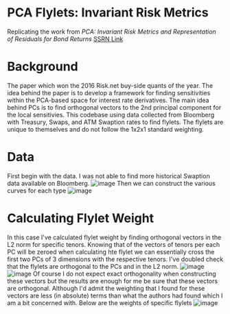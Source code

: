 # PCA Flylets: Invariant Risk Metrics
Replicating the work from *PCA: Invariant Risk Metrics and Representation of Residuals for Bond Returns* [SSRN Link](https://papers.ssrn.com/sol3/papers.cfm?abstract_id=2777026)

# Background
The paper which won the 2016 Risk.net buy-side quants of the year. The idea behind the paper is to develop a framework for finding sensitivities within the PCA-based space for interest rate derivatives. The main idea behind PCs is to find orthogonal vectors to the 2nd principal component for the local sensitivies. This codebase using data collected from Bloomberg with Treasury, Swaps, and ATM Swaption rates to find flylets. The flylets are unique to themselves and do not follow the 1x2x1 standard weighting. 

# Data
First begin with the data. I was not able to find more historical Swaption data available on Bloomberg. 
![image](https://github.com/diegodalvarez/PCAFlylet/assets/48641554/f7d81cf3-8492-4c88-8018-21c15bfa2ecb)
Then we can construct the various curves for each type 
![image](https://github.com/diegodalvarez/PCAFlylet/assets/48641554/eab94b57-8e28-4d64-9208-b292a5f34ab0)

# Calculating Flylet Weight
In this case I've calculated flylet weight by finding orthogonal vectors in the L2 norm for specific tenors. Knowing that of the vectors of tenors per each PC will be zeroed when calculating hte flylet we can essentially cross the first two PCs of 3 dimensions with the respective tenors. I've doubled check that the flylets are orthogonal to the PCs and in the L2 norm. 
![image](https://github.com/diegodalvarez/PCAFlylet/assets/48641554/41fc6322-11e8-4563-82db-b660ace29245)
![image](https://github.com/diegodalvarez/PCAFlylet/assets/48641554/36965cf4-2a06-410f-ace1-e878c144040c)
Of course I do not expect exact orthogonality when constructing these vectors but the results are enough for me be sure that these vectors are orthogonal. Although I'd admit the weighting that I found for these vectors are less (in absolute) terms than what the authors had found which I am a bit concerned with. 
Below are the weights of specific flylets
![image](https://github.com/diegodalvarez/PCAFlylet/assets/48641554/15f43b80-d006-48fb-b629-35ac0a55ee10)
